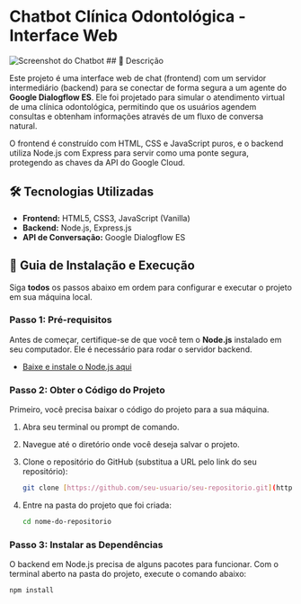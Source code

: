 # Chatbot Clínica Odontológica - Interface Web

![Screenshot do Chatbot](https://i.imgur.com/gK2T3z6.png) ## 📝 Descrição

Este projeto é uma interface web de chat (frontend) com um servidor intermediário (backend) para se conectar de forma segura a um agente do **Google Dialogflow ES**. Ele foi projetado para simular o atendimento virtual de uma clínica odontológica, permitindo que os usuários agendem consultas e obtenham informações através de um fluxo de conversa natural.

O frontend é construído com HTML, CSS e JavaScript puros, e o backend utiliza Node.js com Express para servir como uma ponte segura, protegendo as chaves da API do Google Cloud.

## 🛠️ Tecnologias Utilizadas

- **Frontend:** HTML5, CSS3, JavaScript (Vanilla)
- **Backend:** Node.js, Express.js
- **API de Conversação:** Google Dialogflow ES

## 🚀 Guia de Instalação e Execução

Siga **todos** os passos abaixo em ordem para configurar e executar o projeto em sua máquina local.

### Passo 1: Pré-requisitos

Antes de começar, certifique-se de que você tem o **Node.js** instalado em seu computador. Ele é necessário para rodar o servidor backend.

- [Baixe e instale o Node.js aqui](https://nodejs.org/)

### Passo 2: Obter o Código do Projeto

Primeiro, você precisa baixar o código do projeto para a sua máquina.

1.  Abra seu terminal ou prompt de comando.
2.  Navegue até o diretório onde você deseja salvar o projeto.
3.  Clone o repositório do GitHub (substitua a URL pelo link do seu repositório):

    ```bash
    git clone [https://github.com/seu-usuario/seu-repositorio.git](https://github.com/seu-usuario/seu-repositorio.git)
    ```

4.  Entre na pasta do projeto que foi criada:
    ```bash
    cd nome-do-repositorio
    ```

### Passo 3: Instalar as Dependências

O backend em Node.js precisa de alguns pacotes para funcionar. Com o terminal aberto na pasta do projeto, execute o comando abaixo:

```bash
npm install
